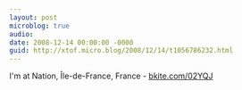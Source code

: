 ```yaml
---
layout: post
microblog: true
audio: 
date: 2008-12-14 00:00:00 -0000
guid: http://xtof.micro.blog/2008/12/14/t1056786232.html
---
```

I'm at Nation, Île-de-France, France - [bkite.com/02YQJ](http://bkite.com/02YQJ)
